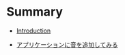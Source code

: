 # Summary

* [Introduction](README.md)

* [アプリケーションに音を追加してみる](./page1.md)

<!-- * [VRメニューの作成](./page2.md) -->